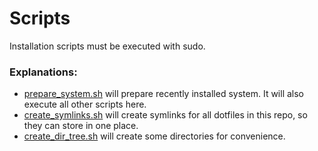 # Scripts

Installation scripts must be executed with sudo.

### Explanations:

- [prepare_system.sh](prepare_system.sh) will prepare recently installed system. It will also execute all other scripts here.
- [create_symlinks.sh](create_symlinks.sh) will create symlinks for all dotfiles in this repo, so they can store in one place.
- [create_dir_tree.sh](create_dir_tree.sh) will create some directories for convenience.
